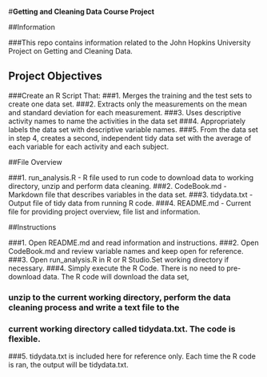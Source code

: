 #**Getting and Cleaning Data Course Project**

##Information

###This repo contains information related to the John Hopkins University Project on Getting and Cleaning Data. 

## Project Objectives

###Create an R Script That:
###1. Merges the training and the test sets to create one data set.
###2. Extracts only the measurements on the mean and standard deviation for each measurement. 
###3. Uses descriptive activity names to name the activities in the data set
###4. Appropriately labels the data set with descriptive variable names. 
###5. From the data set in step 4, creates a second, independent tidy data set with the average of each variable for each activity and each subject.

##File Overview

###1. run_analysis.R - R file used to run code to download data to working directory, unzip and perform data cleaning. 
###2. CodeBook.md - Markdown file that describes variables in the data set. 
###3. tidydata.txt - Output file of tidy data from running R code.
###4. README.md - Current file for providing project overview, file list and information. 

##Instructions

###1. Open README.md and read information and instructions. 
###2. Open CodeBook.md and review variable names and keep open for reference. 
###3. Open run_analysis.R in R or R Studio.Set working directory if necessary. 
###4. Simply execute the R Code. There is no need to pre-download data. The R code will download the data set,
###   unzip to the current working directory, perform the data cleaning process and write a text file to the 
###   current working directory called tidydata.txt. The code is flexible. 
###5. tidydata.txt is included here for reference only. Each time the R code is ran, the output will be tidydata.txt.
  